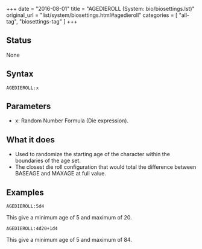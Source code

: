 +++
date = "2016-08-01"
title = "AGEDIEROLL (System: bio/biosettings.lst)"
original_url = "list/system/biosettings.html#agedieroll"
categories = [ "all-tag", "biosettings-tag" ]
+++

## Status

None

## Syntax

`AGEDIEROLL:x`

## Parameters

-   x: Random Number Formula (Die expression).



What it does
------------

-   Used to randomize the starting age of the character within the
    boundaries of the age set.
-   The closest die roll configuration that would total the difference
    between BASEAGE and MAXAGE at full value.

Examples
--------

`AGEDIEROLL:5d4`

This give a minimum age of 5 and maximum of 20.

`AGEDIEROLL:4d20+1d4`

This give a minimum age of 5 and maximum of 84.


